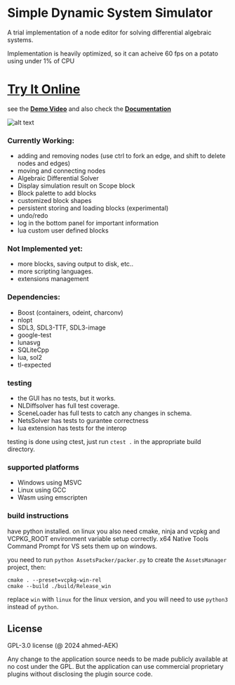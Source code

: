 # Simple Dynamic System Simulator
A trial implementation of a node editor for solving differential algebraic systems.

Implementation is heavily optimized, so it can acheive 60 fps on a potato using under 1% of CPU
# [Try It Online](https://ahmed-aek.github.io/DynamicSimulator-Online/)

see the **[Demo Video](https://youtu.be/uQ1XzY0SoTk)**  and also check the **[Documentation](https://simple-dynamic-simulator.readthedocs.io/en/latest/)**

![alt text](https://github.com/ahmed-AEK/dummy_NodeEditor/blob/main/docs/preview.png?raw=true)

### Currently Working:
- adding and removing nodes (use ctrl to fork an edge, and shift to delete nodes and edges)
- moving and connecting nodes
- Algebraic Differential Solver
- Display simulation result on Scope block
- Block palette to add blocks
- customized block shapes
- persistent storing and loading blocks (experimental)
- undo/redo
- log in the bottom panel for important information
- lua custom user defined blocks

### Not Implemented yet:
- more blocks, saving output to disk, etc..
- more scripting languages.
- extensions management


### Dependencies:
- Boost (containers, odeint, charconv)
- nlopt
- SDL3, SDL3-TTF, SDL3-image
- google-test
- lunasvg
- SQLiteCpp
- lua, sol2
- tl-expected

### testing

- the GUI has no tests, but it works.
- NLDiffsolver has full test coverage. 
- SceneLoader has full tests to catch any changes in schema.
- NetsSolver has tests to gurantee correctness
- lua extension has tests for the interop

testing is done using ctest, just run `ctest .` in the appropriate build directory.

### supported platforms
- Windows using MSVC
- Linux using GCC
- Wasm using emscripten

### build instructions

have python installed. on linux you also need cmake, ninja and vcpkg and VCPKG_ROOT environment variable setup correctly. x64 Native Tools Command Prompt for VS sets them up on windows.

you need to run `python AssetsPacker/packer.py` to create the `AssetsManager` project, then:

```
cmake . --preset=vcpkg-win-rel
cmake --build ./build/Release_win
```

replace `win` with `linux` for the linux version, and you will need to use `python3` instead of `python`.

License
-----------
GPL-3.0 license (@ 2024 ahmed-AEK)

Any change to the application source needs to be made publicly available at no cost under the GPL. But the application can use commercial proprietary plugins without disclosing the plugin source code.
